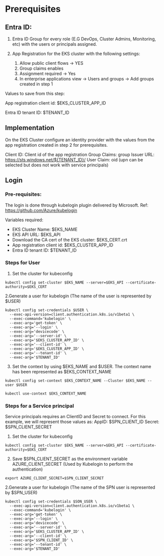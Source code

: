 # Prerequisites

## Entra ID:
1. Entra ID Group for every role (E.G DevOps, Cluster Admins, Monitoring, etc) with the users or principals assigned.
    
2. App Registration for the EKS cluster with the following settings:
   1. Allow public client flows -> YES
   2. Group claims enables
   3. Assignment required -> Yes
   4. In enterprise applications view -> Users and groups -> Add groups created in step 1

Values to save from this step:

App registration client id: $EKS_CLUSTER_APP_ID

Entra ID tenant ID: $TENANT_ID

## Implementation
On the EKS Cluster configure an identity provider with the values from the app registration created in step 2 for prerequisites.

Client ID: Client id of the app registration
Group Claims: group
Issuer URL: https://sts.windows.net/${TENANT_ID}/
User Claim: oid (upn can be selected but does not work with service principals)

## Login

### Pre-requisites:

The login is done through kubelogin plugin delivered by Microsoft. Ref: https://github.com/Azure/kubelogin

Variables required:

- EKS Cluster Name: $EKS_NAME
- EKS API URL: $EKS_API
- Download the CA cert of the EKS cluster: $EKS_CERT.crt
- App registration client id: $EKS_CLUSTER_APP_ID
- Entra ID tenant ID: $TENANT_ID


### Steps for User
1. Set the cluster for kubeconfig

```
kubectl config set-cluster $EKS_NAME --server=$EKS_API --certificate-authority=$EKS_CERT
```

2.Generate a user for kubelogin (The name of the user is represented by $USER)

```
kubectl config set-credentials $USER \
  --exec-api-version=client.authentication.k8s.io/v1beta1 \
  --exec-command='kubelogin' \
  --exec-arg='get-token' \
  --exec-arg='--login' \
  --exec-arg='devicecode' \
  --exec-arg='--server-id' \
  --exec-arg='$EKS_CLUSTER_APP_ID' \
  --exec-arg='--client-id' \
  --exec-arg='$EKS_CLUSTER_APP_ID' \
  --exec-arg='--tenant-id' \
  --exec-arg='$TENANT_ID'
```

3. Set the context by using $EKS_NAME and $USER. The context name has been represented as $EKS_CONTEXT_NAME

```
kubectl config set-context $EKS_CONTEXT_NAME --Cluster $EKS_NAME --user $USER

kubectl use-context $EKS_CONTEXT_NAME
```

### Steps for a Service principal

Service principals requires an ClientID and Secret to connect. For this example, we will represent those values as:
AppID: $SPN_CLIENT_ID
Secret: $SPN_CLIENT_SECRET

1. Set the cluster for kubeconfig

```
kubectl config set-cluster $EKS_NAME --server=$EKS_API --certificate-authority=$EKS_CERT
```

2. Save $SPN_CLIENT_SECRET as the environment variable AZURE_CLIENT_SECRET (Used by Kubelogin to perform the authentication)
```
export AZURE_CLIENT_SECRET=$SPN_CLIENT_SECRET
```
2.Generate a user for kubelogin (The name of the SPN user is represented by $SPN_USER)

```
kubectl config set-credentials $SON_USER \
  --exec-api-version=client.authentication.k8s.io/v1beta1 \
  --exec-command='kubelogin' \
  --exec-arg='get-token' \
  --exec-arg='--login' \
  --exec-arg='devicecode' \
  --exec-arg='--server-id' \
  --exec-arg='$EKS_CLUSTER_APP_ID' \
  --exec-arg='--client-id' \
  --exec-arg='$SPN_CLIENT_ID' \
  --exec-arg='--tenant-id' \
  --exec-arg='$TENANT_ID'
```
